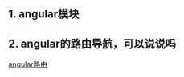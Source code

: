 ## 1. angular模块
## 2. angular的路由导航，可以说说吗
[angular路由](http://localhost:8080/front/angular/angular-router.html)